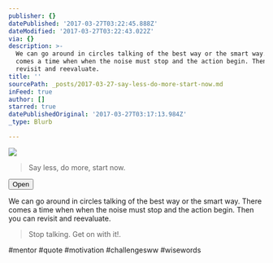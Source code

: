 ```yaml
---
publisher: {}
datePublished: '2017-03-27T03:22:45.888Z'
dateModified: '2017-03-27T03:22:43.022Z'
via: {}
description: >-
  We can go around in circles talking of the best way or the smart way. There
  comes a time when when the noise must stop and the action begin. Then you can
  revisit and reevaluate. 
title: ''
sourcePath: _posts/2017-03-27-say-less-do-more-start-now.md
inFeed: true
author: []
starred: true
datePublishedOriginal: '2017-03-27T03:17:13.984Z'
_type: Blurb

---
```

![](https://imgflo.herokuapp.com/graph/2b2431f8e7ba7b0/9d89e1006244d40448e6177f5b36ee8a/croprotate.jpg?cropheight=722&cropwidth=750&degrees=0&input=https%3A%2F%2Fthe-grid-user-content.s3-us-west-2.amazonaws.com%2F138a8bf1-3811-45b9-9af0-bc3844cfff2b.jpg&x=0&y=15)

> Say less, do more, start now.

<button data-role="cta" style="">Open</button>

We can go around in circles talking of the best way or the smart way. There comes a time when when the noise must stop and the action begin. Then you can revisit and reevaluate. 
> 
> Stop talking. Get on with it!.

\#mentor \#quote \#motivation \#challengesww \#wisewords